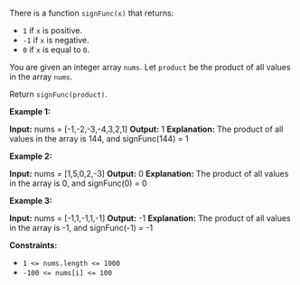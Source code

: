 
There is a function  `signFunc(x)`  that returns:

-   `1`  if  `x`  is positive.
-   `-1`  if  `x`  is negative.
-   `0`  if  `x`  is equal to  `0`.

You are given an integer array  `nums`. Let  `product`  be the product of all values in the array  `nums`.

Return  `signFunc(product)`.

**Example 1:**

**Input:** nums = [-1,-2,-3,-4,3,2,1]
**Output:** 1
**Explanation:** The product of all values in the array is 144, and signFunc(144) = 1

**Example 2:**

**Input:** nums = [1,5,0,2,-3]
**Output:** 0
**Explanation:** The product of all values in the array is 0, and signFunc(0) = 0

**Example 3:**

**Input:** nums = [-1,1,-1,1,-1]
**Output:** -1
**Explanation:** The product of all values in the array is -1, and signFunc(-1) = -1

**Constraints:**

-   `1 <= nums.length <= 1000`
-   `-100 <= nums[i] <= 100`